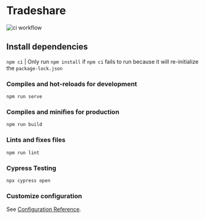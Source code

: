 # Tradeshare
![ci workflow](https://github.com/bowe99/TradeShare/actions/workflows/node.js.yml/badge.svg)

## Install dependencies

`npm ci` | Only run `npm install` if `npm ci` fails to run because it will re-initialize the `package-lock.json`

### Compiles and hot-reloads for development
```
npm run serve
```

### Compiles and minifies for production
```
npm run build
```

### Lints and fixes files
```
npm run lint
```

### Cypress Testing
```
npx cypress open
```

### Customize configuration
See [Configuration Reference](https://cli.vuejs.org/config/).

